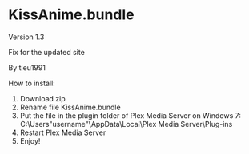 # KissAnime.bundle

Version 1.3

Fix for the updated site

By tieu1991

How to install:

1) Download zip
2) Rename file KissAnime.bundle
3) Put the file in the plugin folder of Plex Media Server 
	on Windows 7:
	C:\Users\"username"\AppData\Local\Plex Media Server\Plug-ins
4) Restart Plex Media Server
5) Enjoy!